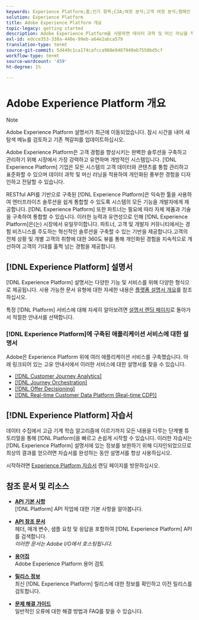```yaml
---
keywords: Experience Platform;홈;인기 항목;CJA;여정 분석;고객 여정 분석;캠페인 통합 운영;고객 여정;여정;여정 통합 운영;기능;지역
solution: Experience Platform
title: Adobe Experience Platform 개요
topic-legacy: getting started
description: Adobe Experience Platform을 사용하면 데이터 과학 및 머신 러닝을 적용하기 전에 고객 데이터를 중앙에서 관리하고 표준화하여 개인화된 풍부한 경험을 디자인하고 전달할 수 있습니다.
exl-id: edcce353-338a-440e-99eb-a64e2abca579
translation-type: tm+mt
source-git-commit: 5d449c1ca174cafcca988e9487940eb7550bd5cf
workflow-type: tm+mt
source-wordcount: '459'
ht-degree: 1%

---
```


# Adobe Experience Platform 개요

>[!NOTE]
>
>Adobe Experience Platform 설명서가 최근에 이동되었습니다. 잠시 시간을 내어 새 탐색 메뉴를 검토하고 기존 책갈피를 업데이트하십시오.

Adobe Experience Platform은 고객 경험을 향상시키는 완벽한 솔루션을 구축하고 관리하기 위해 시장에서 가장 강력하고 유연하며 개방적인 시스템입니다. [!DNL Experience Platform] 기업은 모든 시스템의 고객 데이터와 콘텐츠를 통합 관리하고 표준화할 수 있으며 데이터 과학 및 머신 러닝을 적용하여 개인화된 풍부한 경험을 디자인하고 전달할 수 있습니다.

RESTful API를 기반으로 구축된 [!DNL Experience Platform]은 익숙한 툴을 사용하여 엔터프라이즈 솔루션을 쉽게 통합할 수 있도록 시스템의 모든 기능을 개발자에게 제공합니다. [!DNL Experience Platform] 또한 파트너는 필요에 따라 자체 제품과 기술을 구축하여 통합할 수 있습니다. 이러한 능력과 유연성으로 인해 [!DNL Experience Platform]은(는) 시장에서 유일무이합니다. 파트너, 고객 및 개발자 커뮤니티에서는 경험 비즈니스를 주도하는 혁신적인 솔루션을 구축할 수 있는 기반을 제공합니다.고객의 전체 상황 및 개별 고객의 취향에 대한 360도 뷰를 통해 개인화된 경험을 지속적으로 개선하여 고객의 기대를 훌쩍 넘는 경험을 제공합니다.

## [!DNL Experience Platform] 설명서

[!DNL Experience Platform] 설명서는 다양한 기능 및 서비스를 위해 다양한 형식으로 제공됩니다. 사용 가능한 문서 유형에 대한 자세한 내용은 [플랫폼 설명서 개요](documentation/overview.md)를 참조하십시오.

특정 [!DNL Platform] 서비스에 대해 자세히 알아보려면 [설명서 랜딩 페이지](https://experienceleague.adobe.com/docs/experience-platform.html)로 돌아가서 적절한 안내서를 선택합니다.

### [!DNL Experience Platform]에 구축된 애플리케이션 서비스에 대한 설명서

Adobe은 Experience Platform 위에 여러 애플리케이션 서비스를 구축했습니다. 아래 링크되어 있는 고유 안내서에서 이러한 서비스에 대한 설명서를 찾을 수 있습니다.

* [[!DNL Customer Journey Analytics]](https://experienceleague.adobe.com/docs/customer-journey-analytics.html)
* [[!DNL Journey Orchestration]](https://experienceleague.adobe.com/docs/journey-orchestration.html)
* [[!DNL Offer Decisioning]](https://experienceleague.adobe.com/docs/offer-decisioning.html)
* [[!DNL Real-time Customer Data Platform (Real-time CDP)]](../rtcdp/overview.md)

## [!DNL Experience Platform] 자습서

데이터 수집에서 고급 기계 학습 알고리즘에 이르기까지 모든 내용을 다루는 단계별 튜토리얼을 통해 [!DNL Platform]을 빠르고 손쉽게 시작할 수 있습니다. 이러한 자습서는 [!DNL Experience Platform] 설명서에 있는 정보를 보완하기 위해 디자인되었으므로 최상의 결과를 얻으려면 자습서를 완성하는 동안 설명서를 항상 사용하십시오.

시작하려면 [Experience Platform 자습서](https://www.adobe.com/go/platform-tutorials-home-en) 랜딩 페이지를 방문하십시오.

## 참조 문서 및 리소스

* [**API 기본 사항**](api-fundamentals.md)\
   [!DNL Platform] API 작업에 대한 기본 사항을 알아봅니다.

* [**API 참조 문서**](https://www.adobe.com/go/platform-api-reference-en)\
   헤더, 매개 변수, 샘플 요청 및 응답을 포함하여 [!DNL Experience Platform] API를 검색합니다.<br/>*이러한 문서는 Adobe I/O에서 호스팅됩니다.*

* [**용어집**](glossary.md)\
   Adobe Experience Platform 용어 검토

* [**릴리스 정보**](https://www.adobe.com/go/platform-release-notes.en)\
   최신 [!DNL Experience Platform] 릴리스에 대한 정보를 확인하고 이전 릴리스를 검토합니다.

* [**문제 해결 가이드**](troubleshooting.md)\
   일반적인 오류에 대한 해결 방법과 FAQ를 찾을 수 있습니다.
